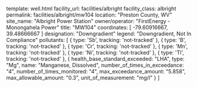 template: well.html
facility_url: facilities/albright
facility_class: albright
permalink: facilities/albright/mw104
location: "Preston County, WV"
site_name: "Albright Power Station"
owner/operator: "FirstEnergy - Monongahela Power"
title: "MW104"
coordinates: [
  -79.60916667,
  39.48666667
]
designation: "Downgradient"
legend: "Downgradient, Not In Compliance"
pollutants: [
  {
  type: 'Sb',
  tracking: 'not-tracked'
  },
  {
  type: 'B',
  tracking: 'not-tracked'
  },
  {
  type: 'Cr',
  tracking: 'not-tracked'
  },
  {
  type: 'Mn',
  tracking: 'not-tracked'
  },
  {
  type: 'Ni',
  tracking: 'not-tracked'
  },
  {
  type: 'Tl',
  tracking: 'not-tracked'
  },
  {
  health_base_standard_exceeded: "LHA",
  type: "Mg",
  name: "Manganese, Dissolved",
  number_of_times_in_exceedance: "4",
  number_of_times_monitored: "4",
  max_exceedance_amount: "5.858",
  max_allowable_amount: "0.3",
  unit_of_measurement: "mg/l"
  }
]








